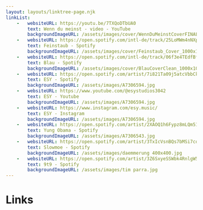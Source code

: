 ```yaml
---
layout: layouts/linktree-page.njk
linkList:
    -   websiteURL: https://youtu.be/7TXQoDTbUA0
        text: Wenn du meinst - video - YouTube
        backgroundImageURL: /assets/images/cover/WennDuMeinstCoverFINAL_1000x1000.png
    -   websiteURL: https://open.spotify.com/intl-de/track/25LoMWm4nNXp0qmiqJ2DoY?si=11dd89cdde4949e0
        text: Feinstaub - Spotify
        backgroundImageURL: /assets/images/cover/Feinstaub_Cover_1000x1000.jpg
    -   websiteURL: https://open.spotify.com/intl-de/track/06f3e4TEdfBf0j6kwy7nZ6?si=10124d51f7484195
        text: Blau - Spotify
        backgroundImageURL: /assets/images/cover/BlauCoverClean_1000x1000.jpg
    -   websiteURL: https://open.spotify.com/artist/7i821Ta09j5atcVbbCk49x
        text: ESY - Spotify
        backgroundImageURL: /assets/images/A7306594.jpg
    -   websiteURL: https://www.youtube.com/@esystudios3042
        text: ESY - Youtube
        backgroundImageURL: /assets/images/A7306594.jpg
    -   websiteURL: https://www.instagram.com/esy.music/
        text: ESY - Instagram
        backgroundImageURL: /assets/images/A7306594.jpg
    -   websiteURL: https://open.spotify.com/artist/2XAOQ1h6Fypz8mLQm51BUL
        text: Yung Obama - Spotify
        backgroundImageURL: /assets/images/A7306543.jpg
    -   websiteURL: https://open.spotify.com/artist/3TxIcVsnBQs7bMSi7cqXXN
        text: Slowmoe - Spotify
        backgroundImageURL: /assets/images/daemmerung 400x400.jpg
    -   websiteURL: https://open.spotify.com/artist/3Z6SxyeSSWbk4RnlgW56rJ
        text: 9t9 - Spotify
        backgroundImageURL: /assets/images/tim parra.jpg
---
```


# Links